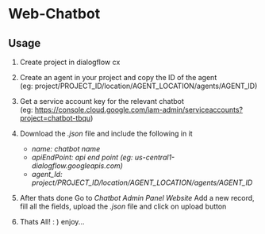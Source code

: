 # Web-Chatbot

## Usage

1. Create project in dialogflow cx

2. Create an agent in your project and copy the ID of the agent <br/>
(eg: project/PROJECT_ID/location/AGENT_LOCATION/agents/AGENT_ID)

3. Get a service account key for the relevant chatbot <br/>
(eg: https://console.cloud.google.com/iam-admin/serviceaccounts?project=chatbot-tbqu)

4. Download the *.json* file and include the following in it

    * *name: chatbot name*
    * *apiEndPoint: api end point (eg: us-central1-dialogflow.googleapis.com)*
    * *agent_Id: project/PROJECT_ID/location/AGENT_LOCATION/agents/AGENT_ID*

5. After thats done Go to *Chatbot Admin Panel Website*  Add a new record, fill all the fields, upload the *.json* file and click on upload button

6. Thats All! : ) enjoy...
